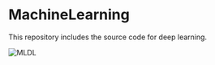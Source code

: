 # MachineLearning

This repository includes the source code for deep learning.

![MLDL](https://user-images.githubusercontent.com/67620728/130343640-ac9e4c87-65dc-441a-ad13-a0167d97a58a.PNG)

